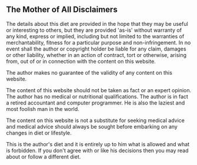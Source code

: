<a name="disclaimer"></a>

## The Mother of All Disclaimers

The details about this diet are provided in the hope that they may be useful or interesting to others, but they are provided 'as-is' without warranty of any kind, express or implied, including but not limited to the warranties of merchantability, fitness for a particular purpose and non-infringement. In no event shall the author or copyright holder be liable for any claim, damages or other liability, whether in an action of contract, tort or otherwise, arising from, out of or in connection with the content on this website.

The author makes no guarantee of the validity of any content on this website.

The content of this website should not be taken as fact or an expert opinion. The author has no medical or nutritional qualifications. The author is in fact a retired accountant and computer programmer. He is also the laziest and most foolish man in the world.

The content on this website is not a substitute for seeking medical advice and medical advice should always be sought before embarking on any changes in diet or lifestyle.

This is the author's diet and it is entirely up to him what is allowed and what is forbidden. If you don't agree with or like his decisions then you may read about or follow a different diet.
